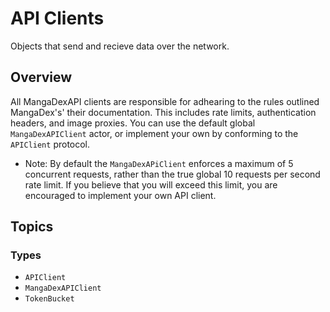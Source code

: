 # API Clients

Objects that send and recieve data over the network.

## Overview

All MangaDexAPI clients are responsible for adhearing to the rules outlined MangaDex's' their documentation. This includes rate limits, authentication headers, and image proxies. You can use the default global `MangaDexAPIClient` actor, or implement your own by conforming to the `APIClient` protocol.

- Note: By default the `MangaDexAPiClient` enforces a maximum of 5 concurrent requests, rather than the true global 10 requests per second rate limit. If you believe that you will exceed this limit, you are encouraged to implement your own API client.

## Topics

### Types

- ``APIClient``
- ``MangaDexAPIClient``
- ``TokenBucket``


